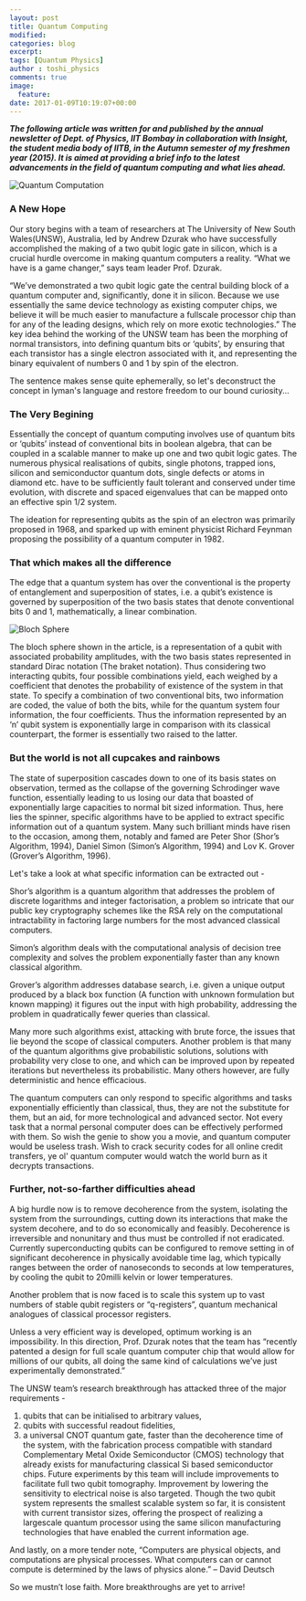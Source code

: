 ```yaml
---
layout: post
title: Quantum Computing
modified:
categories: blog
excerpt:
tags: [Quantum Physics]
author : toshi_physics
comments: true
image:
  feature:
date: 2017-01-09T10:19:07+00:00
---
```

___The following article was written for and published by the annual newsletter of Dept. of Physics, IIT Bombay in collaboration with Insight, the student media body of IITB, in the Autumn semester of my freshmen year (2015). It is aimed at providing a brief info to the latest advancements in the field of quantum computing and what lies ahead.___

![Quantum Computation](http://www.doc.ic.ac.uk/~ids/dotdot/misc/images/dilbert-dt970322_295.gif)

### A New Hope

Our story begins with a team of researchers at The University of New South Wales(UNSW), Australia, led by Andrew Dzurak who have successfully 
accomplished the making of a two qubit logic gate in silicon, which is a crucial hurdle overcome in making quantum computers
a reality. “What we have is a game changer,” says team leader Prof. Dzurak.

“We’ve demonstrated a two qubit logic gate the central building block of a quantum computer and, significantly, done it in silicon. 
Because we use essentially the same device technology as existing computer chips, we believe it will be much easier to manufacture 
a fullscale processor chip than for any of the leading designs, which rely on more exotic technologies.”
The key idea behind the working of the UNSW team has been the morphing of normal transistors, into defining quantum bits or ‘qubits’, 
by ensuring that each transistor has a single electron associated with it, and representing the binary equivalent of numbers 0 and 1 
by spin of the electron.

The sentence makes sense quite ephemerally, so let's deconstruct the concept in lyman's language and restore freedom to our bound curiosity...

### The Very Begining

Essentially the concept of quantum computing involves use of quantum bits or ‘qubits’ instead of conventional bits in boolean algebra, 
that can be coupled in a scalable manner to make up one and two qubit logic gates. 
The numerous physical realisations of qubits, single photons, trapped ions, silicon and semiconductor quantum dots, 
single defects or atoms in diamond etc. have to be sufficiently fault tolerant and conserved under time evolution, 
with discrete and spaced eigenvalues that can be mapped onto an effective spin 1/2 system.

The ideation for representing qubits as the spin of an electron was primarily proposed in 1968, 
and sparked up with eminent physicist Richard Feynman proposing the possibility of a quantum computer in 1982.

### That which makes all the difference

The edge that a quantum system has over the conventional is the property of entanglement and superposition of states, 
i.e. a qubit’s existence is governed by superposition of the two basis states that denote conventional bits 0 and 1, 
mathematically, a linear combination.

![Bloch Sphere](https://upload.wikimedia.org/wikipedia/commons/thumb/6/6b/Bloch_sphere.svg/237px-Bloch_sphere.svg.png)

The bloch sphere shown in the article, is a representation of a qubit with associated probability amplitudes, 
with the two basis states represented in standard Dirac notation (The braket notation). 
Thus considering two interacting qubits, four possible combinations yield, each weighed by a coefficient 
that denotes the probability of existence of the system in that state.
To specify a combination of two conventional bits, two information are coded, the value of both the bits, 
while for the quantum system four information, the four coefficients. 
Thus the information represented by an ‘n’ qubit system is exponentially large in comparison with its classical counterpart, 
the former is essentially two raised to the latter.

### But the world is not all cupcakes and rainbows

The state of superposition cascades down to one of its basis states on observation,
termed as the collapse of the governing Schrodinger wave function, essentially leading to us losing our data that boasted
of exponentially large capacities to normal bit sized information.
Thus, here lies the spinner, specific algorithms have to be applied to extract specific information out of a quantum system.
Many such brilliant minds have risen to the occasion, among them, notably and famed are Peter Shor (Shor’s Algorithm, 1994), 
Daniel Simon (Simon’s Algorithm, 1994) and Lov K. Grover (Grover’s Algorithm, 1996).

Let's take a look at what specific information can be extracted out - 

Shor’s algorithm is a quantum algorithm that addresses the problem of discrete logarithms and integer factorisation, 
a problem so intricate that our public key cryptography schemes like the RSA rely on the computational intractability 
in factoring large numbers for the most advanced classical computers.

Simon’s algorithm deals with the computational analysis of decision tree complexity and solves the problem exponentially 
faster than any known classical algorithm.

Grover’s algorithm addresses database search, i.e. given a unique output produced by a black box function 
(A function with unknown formulation but known mapping) it figures out the input with high probability, 
addressing the problem in quadratically fewer queries than classical.

Many more such algorithms exist, attacking with brute force, the issues that lie beyond the scope of classical computers.
Another problem is that many of the quantum algorithms give probabilistic solutions, solutions with probability very close to one, 
and which can be improved upon by repeated iterations but nevertheless its probabilistic. 
Many others however, are fully deterministic and hence efficacious.

The quantum computers can only respond to specific algorithms and tasks exponentially efficiently than classical, thus, 
they are not the substitute for them, but an aid, for more technological and advanced sector. 
Not every task that a normal personal computer does can be effectively performed with them.
So wish the genie to show you a movie, and quantum computer would be useless trash. Wish to crack security codes for all online credit
transfers, ye ol' quantum computer would watch the world burn as it decrypts transactions.

### Further, not-so-farther difficulties ahead

A big hurdle now is to remove decoherence from the system, isolating the system from the
surroundings, cutting down its interactions that make the system decohere, and to do so
economically and feasibly. Decoherence is irreversible and nonunitary and thus must be
controlled if not eradicated. Currently superconducting qubits can be configured to remove
setting in of significant decoherence in physically avoidable time lag, which typically ranges 
between the order of nanoseconds to seconds at low temperatures, by cooling the qubit to 20milli kelvin or lower temperatures.

Another problem that is now faced is to scale this system up to vast numbers of stable qubit registers or “q-registers”, 
quantum mechanical analogues of classical processor registers.

Unless a very efficient way is developed, optimum working is an impossibility.
In this direction, Prof. Dzurak notes that the team has “recently patented a design for full scale
quantum computer chip that would allow for millions of our qubits, all doing the same kind of calculations 
we’ve just experimentally demonstrated.”

The UNSW team’s research breakthrough has attacked three of the major requirements -  
1) qubits that can be initialised to arbitrary values, 
2) qubits with successful readout fidelities, 
3) a universal CNOT quantum gate, faster than the decoherence time of the system, 
with the fabrication process compatible with standard Complementary Metal Oxide Semiconductor (CMOS) technology that already exists
 for manufacturing classical Si based semiconductor chips.
Future experiments by this team will include improvements to facilitate full two qubit tomography. 
Improvement by lowering the sensitivity to electrical noise is also targeted. 
Though the two qubit system represents the smallest scalable system so far, it is consistent with current transistor sizes, offering the prospect of realizing a largescale
quantum processor using the same silicon manufacturing technologies that have enabled the current information age.

And lastly, on a more tender note,
“Computers are physical objects, and computations are physical processes.
What computers can or cannot compute is determined by the laws of physics alone.”
– David Deutsch

So we mustn’t lose faith. More breakthroughs are yet to arrive!
